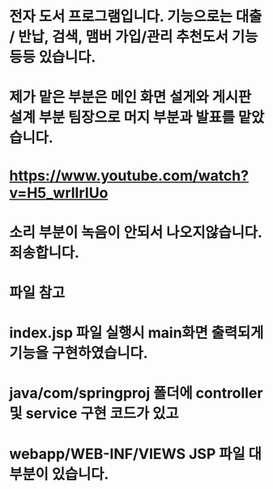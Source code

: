 # 전자 도서 프로그램입니다. 기능으로는 대출 / 반납, 검색, 맴버 가입/관리 추천도서 기능 등등 있습니다.
# 제가 맡은 부분은 메인 화면 설게와 게시판 설계 부분 팀장으로 머지 부분과 발표를 맡았습니다.
# https://www.youtube.com/watch?v=H5_wrlIrIUo
# 소리 부분이 녹음이 안되서 나오지않습니다. 죄송합니다.

# 파일 참고 
# index.jsp 파일 실행시 main화면 출력되게 기능을 구현하였습니다.
# java/com/springproj 폴더에 controller 및 service 구현 코드가 있고 
# webapp/WEB-INF/VIEWS JSP 파일 대부분이 있습니다.
